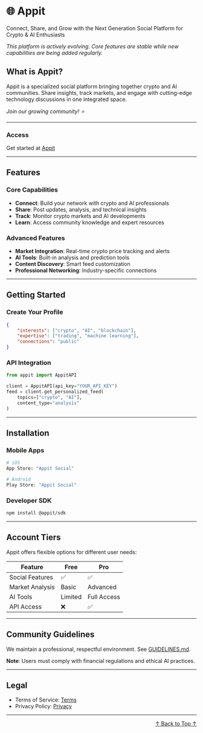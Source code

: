 # 🌐 Appit
Connect, Share, and Grow with the Next Generation Social Platform for Crypto & AI Enthusiasts

*This platform is actively evolving. Core features are stable while new capabilities are being added regularly.*

## What is Appit?
Appit is a specialized social platform bringing together crypto and AI communities. Share insights, track markets, and engage with cutting-edge technology discussions in one integrated space.

*Join our growing community! ⭐*

---
### Access
Get started at [Appit](https://appit.network) 

---
## Features
### Core Capabilities
- **Connect**: Build your network with crypto and AI professionals
- **Share**: Post updates, analysis, and technical insights
- **Track**: Monitor crypto markets and AI developments
- **Learn**: Access community knowledge and expert resources

### Advanced Features
- **Market Integration**: Real-time crypto price tracking and alerts
- **AI Tools**: Built-in analysis and prediction tools
- **Content Discovery**: Smart feed customization
- **Professional Networking**: Industry-specific connections

---
## Getting Started
### Create Your Profile
```json
{
    "interests": ["crypto", "AI", "blockchain"],
    "expertise": ["trading", "machine learning"],
    "connections": "public"
}
```

### API Integration
```python
from appit import AppitAPI

client = AppitAPI(api_key="YOUR_API_KEY")
feed = client.get_personalized_feed(
    topics=["crypto", "AI"],
    content_type="analysis"
)
```

---
## Installation
### Mobile Apps
```bash
# iOS
App Store: "Appit Social"

# Android
Play Store: "Appit Social"
```

### Developer SDK
```bash
npm install @appit/sdk
```

---
## Account Tiers
Appit offers flexible options for different user needs:

| Feature               | Free         | Pro           |
|----------------------|--------------|---------------|
| Social Features      | ✅           | ✅            |
| Market Analysis      | Basic        | Advanced      |
| AI Tools             | Limited      | Full Access   |
| API Access           | ❌           | ✅            |

---
## Community Guidelines
We maintain a professional, respectful environment. See [GUIDELINES.md](GUIDELINES.md).

**Note**: Users must comply with financial regulations and ethical AI practices.

---
## Legal
- Terms of Service: [Terms](https://appit.network/terms)
- Privacy Policy: [Privacy](https://appit.network/privacy)

---
<p align="right">
  <a href="#readme-top">↑ Back to Top ↑</a>
</p>
